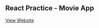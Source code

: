 ## React Practice - Movie App


<a href="https://annjung27.github.io/react-practice-movieapp">View Website</a>
